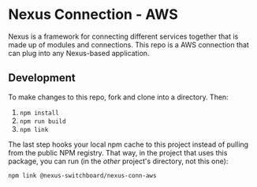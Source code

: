# Nexus Connection - AWS

Nexus is a framework for connecting different services together that is made up of modules and connections.  This repo
is a AWS connection that can plug into any Nexus-based application.

## Development

To make changes to this repo, fork and clone into a directory.  Then:

1. `npm install`
2. `npm run build`
3. `npm link`

The last step hooks your local npm cache to this project instead of pulling from the public NPM registry.   That way, in the project that uses this package, you can run (in the *other* project's directory, not this one):

`npm link @nexus-switchboard/nexus-conn-aws`

